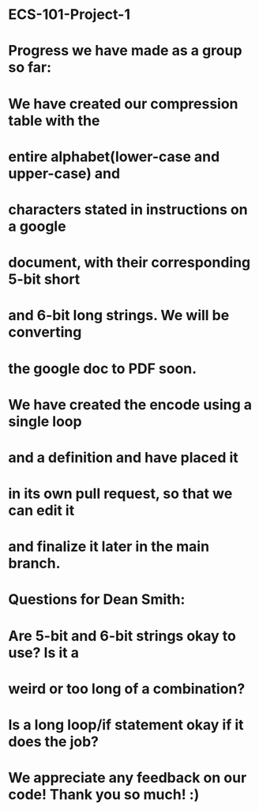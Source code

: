# ECS-101-Project-1

# Progress we have made as a group so far:

# We have created our compression table with the 
# entire alphabet(lower-case and upper-case) and 
# characters stated in instructions on a google 
# document, with their corresponding 5-bit short 
# and 6-bit long strings. We will be converting
# the google doc to PDF soon.

# We have created the encode using a single loop
# and a definition and have placed it 
# in its own pull request, so that we can edit it
# and finalize it later in the main branch.

# Questions for Dean Smith:
# Are 5-bit and 6-bit strings okay to use? Is it a 
# weird or too long of a combination?
# Is a long loop/if statement okay if it does the job?
# We appreciate any feedback on our code! Thank you so much! :)
